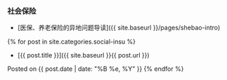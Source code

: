 ---
---

### 社会保险  

- [医保、养老保险的异地问题导读]({{ site.baseurl }}/pages/shebao-intro)

{% for post in site.categories.social-insu %}
+ [{{ post.title }}]({{ site.baseurl }}{{ post.url }})

Posted on {{ post.date | date: "%B %e, %Y" }}
{% endfor %}

